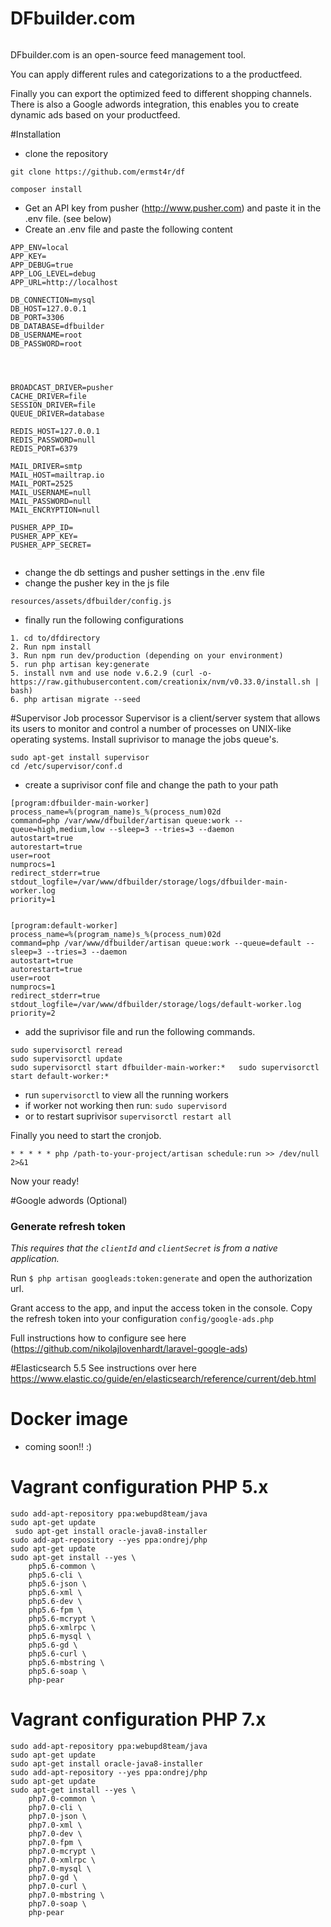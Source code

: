 # DFbuilder.com
<p align="center">
<img src="http://dfbuilder.com/wp-content/uploads/2017/09/Logo_DFBuilder_transarant-02.png" alt="">
</p>

DFbuilder.com is an open-source feed management tool. 

You can apply different rules and categorizations to a the productfeed. 

Finally you can export the optimized feed to different shopping channels.
There is also a Google adwords integration, this enables you to create dynamic ads based on your productfeed.

#Installation
 - clone the repository
```
git clone https://github.com/ermst4r/df
```

```
composer install
```
 - Get an API key from pusher (http://www.pusher.com) and paste it in the .env file. (see below)
 - Create an .env file and paste the following content
```
APP_ENV=local
APP_KEY=
APP_DEBUG=true
APP_LOG_LEVEL=debug
APP_URL=http://localhost

DB_CONNECTION=mysql
DB_HOST=127.0.0.1
DB_PORT=3306
DB_DATABASE=dfbuilder
DB_USERNAME=root
DB_PASSWORD=root




BROADCAST_DRIVER=pusher
CACHE_DRIVER=file
SESSION_DRIVER=file
QUEUE_DRIVER=database

REDIS_HOST=127.0.0.1
REDIS_PASSWORD=null
REDIS_PORT=6379

MAIL_DRIVER=smtp
MAIL_HOST=mailtrap.io
MAIL_PORT=2525
MAIL_USERNAME=null
MAIL_PASSWORD=null
MAIL_ENCRYPTION=null

PUSHER_APP_ID=
PUSHER_APP_KEY=
PUSHER_APP_SECRET=


```
- change the db settings and pusher settings in the .env file
- change the pusher key in the js file
```
resources/assets/dfbuilder/config.js 
```
- finally run the following configurations
``` 
1. cd to/dfdirectory
2. Run npm install
3. Run npm run dev/production (depending on your environment)
5. run php artisan key:generate
5. install nvm and use node v.6.2.9 (curl -o- https://raw.githubusercontent.com/creationix/nvm/v0.33.0/install.sh | bash)
6. php artisan migrate --seed 
```

#Supervisor Job processor
Supervisor is a client/server system that allows its users to monitor and control a number of processes on UNIX-like operating systems.
Install suprivisor to manage the jobs queue's.
```
sudo apt-get install supervisor
cd /etc/supervisor/conf.d

```
- create a suprivisor conf file and change the path to your path
```
[program:dfbuilder-main-worker]
process_name=%(program_name)s_%(process_num)02d
command=php /var/www/dfbuilder/artisan queue:work --queue=high,medium,low --sleep=3 --tries=3 --daemon
autostart=true
autorestart=true
user=root
numprocs=1
redirect_stderr=true
stdout_logfile=/var/www/dfbuilder/storage/logs/dfbuilder-main-worker.log
priority=1


[program:default-worker]
process_name=%(program_name)s_%(process_num)02d
command=php /var/www/dfbuilder/artisan queue:work --queue=default --sleep=3 --tries=3 --daemon
autostart=true
autorestart=true
user=root
numprocs=1
redirect_stderr=true
stdout_logfile=/var/www/dfbuilder/storage/logs/default-worker.log
priority=2

```
- add the suprivisor file and run the following commands. 
```
sudo supervisorctl reread 
sudo supervisorctl update
sudo supervisorctl start dfbuilder-main-worker:*   sudo supervisorctl start default-worker:*
```

- run ```supervisorctl``` to view all the running workers
- if worker not working then run: ```sudo supervisord```
- or to restart suprivisor ```supervisorctl restart all```

Finally you need to start the cronjob.
```
* * * * * php /path-to-your-project/artisan schedule:run >> /dev/null 2>&1
```

Now your ready!


#Google adwords (Optional)
### Generate refresh token
*This requires that the `clientId` and `clientSecret` is from a native application.*

Run `$ php artisan googleads:token:generate` and open the authorization url. 

Grant access to the app, and input the
access token in the console. Copy the refresh token into your configuration `config/google-ads.php`

Full instructions how to configure see here (https://github.com/nikolajlovenhardt/laravel-google-ads)

#Elasticsearch 5.5
See instructions over here
https://www.elastic.co/guide/en/elasticsearch/reference/current/deb.html

# Docker image
- coming soon!! :)

# Vagrant configuration PHP 5.x


``` 
sudo add-apt-repository ppa:webupd8team/java
sudo apt-get update
 sudo apt-get install oracle-java8-installer
sudo add-apt-repository --yes ppa:ondrej/php
sudo apt-get update
sudo apt-get install --yes \
    php5.6-common \
    php5.6-cli \
    php5.6-json \
    php5.6-xml \
    php5.6-dev \
    php5.6-fpm \
    php5.6-mcrypt \
    php5.6-xmlrpc \
    php5.6-mysql \
    php5.6-gd \
    php5.6-curl \
    php5.6-mbstring \
    php5.6-soap \
    php-pear
```

# Vagrant configuration PHP 7.x
```
sudo add-apt-repository ppa:webupd8team/java
sudo apt-get update
sudo apt-get install oracle-java8-installer 
sudo add-apt-repository --yes ppa:ondrej/php
sudo apt-get update
sudo apt-get install --yes \
    php7.0-common \
    php7.0-cli \
    php7.0-json \
    php7.0-xml \
    php7.0-dev \
    php7.0-fpm \
    php7.0-mcrypt \
    php7.0-xmlrpc \
    php7.0-mysql \
    php7.0-gd \
    php7.0-curl \
    php7.0-mbstring \
    php7.0-soap \
    php-pear

```
 